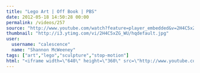 ```yaml
---
title: "Lego Art | Off Book | PBS"
date: 2012-05-18 14:50:28 00:00
permalink: /videos/257
source: "http://www.youtube.com/watch?feature=player_embedded&v=2H4C5xZG_WU"
thumbnail: "http://i3.ytimg.com/vi/2H4C5xZG_WU/hqdefault.jpg"
user:
  username: "calescence"
  name: "Shannon McWeeney"
tags: ["art","lego","sculpture","stop-motion"]
html: "<iframe width=\"640\" height=\"360\" src=\"http://www.youtube.com/embed/2H4C5xZG_WU?wmode=transparent&fs=1&feature=oembed\" frameborder=\"0\" allowfullscreen></iframe>"
---
```


